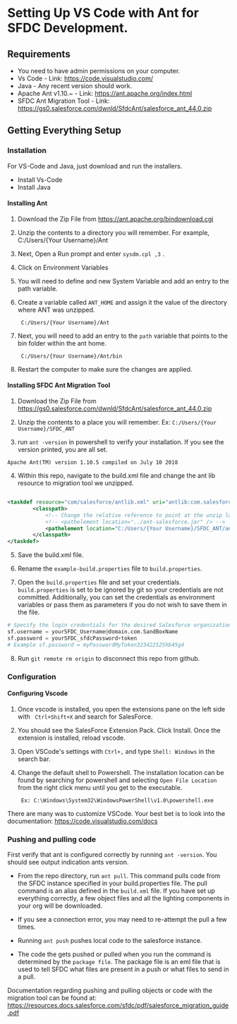 # Setting Up VS Code with Ant for SFDC Development.

## Requirements
- You need to have admin permissions on your computer. 
- Vs Code - Link: https://code.visualstudio.com/
- Java - Any recent version should work.
- Apache Ant v1.10.~ - Link: https://ant.apache.org/index.html
- SFDC Ant Migration Tool - Link: https://gs0.salesforce.com/dwnld/SfdcAnt/salesforce_ant_44.0.zip

## Getting Everything Setup
### Installation
For VS-Code and Java, just download and run the installers.
- Install Vs-Code
- Install Java 


#### Installing Ant
1. Download the Zip File from https://ant.apache.org/bindownload.cgi
2. Unzip the contents to a directory you will remember. For example, C:/Users/{Your Username}/Ant
3. Next,  Open a Run prompt and enter ```sysdm.cpl ,3```  .
4. Click on Environment Variables
5. You will need to define and new System Variable and add an entry to the path variable. 
6. Create a variable called ```ANT_HOME``` and assign it the value of the directory where ANT was unzipped. 

        C:/Users/{Your Username}/Ant

7. Next, you will need to add an entry to the ```path``` variable that points to the bin folder within the ant home.

        C:/Users/{Your Username}/Ant/bin

8. Restart the computer to make sure the changes are applied.

#### Installing SFDC Ant Migration Tool
1. Download the Zip File from https://gs0.salesforce.com/dwnld/SfdcAnt/salesforce_ant_44.0.zip

2. Unzip the contents to a place you will remember. Ex: ``` C:/Users/{Your Username}/SFDC_ANT ```

3. run ```ant -version``` in powershell to verify your installation. If you see the version printed, you are all set. 
        
```shell 
Apache Ant(TM) version 1.10.5 compiled on July 10 2018
```

4. Within this repo, navigate to the build.xml file and change the ant lib resource to migration tool we unzipped. 
```xml 

<taskdef resource="com/salesforce/antlib.xml" uri="antlib:com.salesforce">
        <classpath>
            <!-- Change the relative reference to point at the unzip location. -->
            <!-- <pathelement location="../ant-salesforce.jar" /> -->  	
            <pathelement location="C:/Users/{Your Username}/SFDC_ANT/ant-salesforce.jar" />	
        </classpath>
</taskdef> 

```

5. Save the build.xml file.

6. Rename the ```example-build.properties``` file to ```build.properties```.

7. Open the ```build.properties``` file and set your credentials. ```build.properties``` is set to be ignored by git so your credentials are not committed. Additionally, you can set the credentials as environment variables or pass them as parameters if you do not wish to save them in the file. 

```python
# Specify the login credentials for the desired Salesforce organization
sf.username = yourSFDC_Username@domain.com.SandBoxName
sf.password = yourSFDC_sfdcPassword+token
# Example sf.password = myPasswordMyToken323422525hb45g4

```
8. Run ```git remote rm origin``` to disconnect this repo from github.  

### Configuration

#### Configuring Vscode
1.  Once vscode is installed, you open the extensions pane on the left side with ``` Ctrl+Shift+X``` and search for SalesForce.

2. You should see the SalesForce Extension Pack. Click Install. Once the extension is installed, reload vscode. 

3. Open VSCode's settings with ```Ctrl+,``` and type ```Shell: Windows``` in the search bar. 

4. Change the default shell to Powershell. The installation location can be found by searching for powershell and selecting ```Open File Location``` from the right click menu until you get to the executable. 

        Ex: C:\Windows\System32\WindowsPowerShell\v1.0\powershell.exe


There are many was to customize VSCode. Your best bet is to look into the documentation: https://code.visualstudio.com/docs

### Pushing and pulling code
First verify that ant is configured correctly by running ```ant -version```. You should see output indication ants version. 

- From the repo directory, run ```ant pull```. This command pulls code from the SFDC instance specified in your build.properties file. The pull command is an alias defined in the ```build.xml``` file. If you have set up everything correctly, a few object files and all the lighting components in your org will be downloaded.  

- If you see a connection error, you may need to re-attempt the pull a few times. 

- Running ```ant push``` pushes local code to the salesforce instance. 

- The code the gets pushed or pulled when you run the command is determined by the ```package file```. The package file is an eml file that is used to tell SFDC what files are present in a push or what files to send in a pull. 

Documentation regarding pushing and pulling objects or code with the migration tool can be found at: https://resources.docs.salesforce.com/sfdc/pdf/salesforce_migration_guide.pdf



